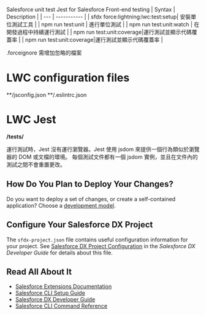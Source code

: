 Salesforce unit test
Jest for Salesforce Front-end testing
| Syntax | Description |
| --- | ----------- |
| sfdx force:lightning:lwc:test:setup| 安裝單位測試工具 |
| npm run test:unit | 進行單位測試 |
| npm run test:unit:watch | 在開發過程中持續運行測試 |
| npm run test:unit:coverage|運行測試並顯示代碼覆蓋率 |
| npm run test:unit:coverage|運行測試並顯示代碼覆蓋率 |

.forceignore 需增加忽略的檔案
# LWC configuration files
**/jsconfig.json
**/.eslintrc.json
# LWC Jest
**/__tests__/**

運行測試時，Jest 沒有運行瀏覽器。Jest 使用 jsdom 來提供一個行為類似於瀏覽器的 DOM 或文檔的環境。
每個測試文件都有一個 jsdom 實例，並且在文件內的測試之間不會重置更改。


## How Do You Plan to Deploy Your Changes?

Do you want to deploy a set of changes, or create a self-contained application? Choose a [development model](https://developer.salesforce.com/tools/vscode/en/user-guide/development-models).

## Configure Your Salesforce DX Project

The `sfdx-project.json` file contains useful configuration information for your project. See [Salesforce DX Project Configuration](https://developer.salesforce.com/docs/atlas.en-us.sfdx_dev.meta/sfdx_dev/sfdx_dev_ws_config.htm) in the _Salesforce DX Developer Guide_ for details about this file.

## Read All About It

- [Salesforce Extensions Documentation](https://developer.salesforce.com/tools/vscode/)
- [Salesforce CLI Setup Guide](https://developer.salesforce.com/docs/atlas.en-us.sfdx_setup.meta/sfdx_setup/sfdx_setup_intro.htm)
- [Salesforce DX Developer Guide](https://developer.salesforce.com/docs/atlas.en-us.sfdx_dev.meta/sfdx_dev/sfdx_dev_intro.htm)
- [Salesforce CLI Command Reference](https://developer.salesforce.com/docs/atlas.en-us.sfdx_cli_reference.meta/sfdx_cli_reference/cli_reference.htm)
